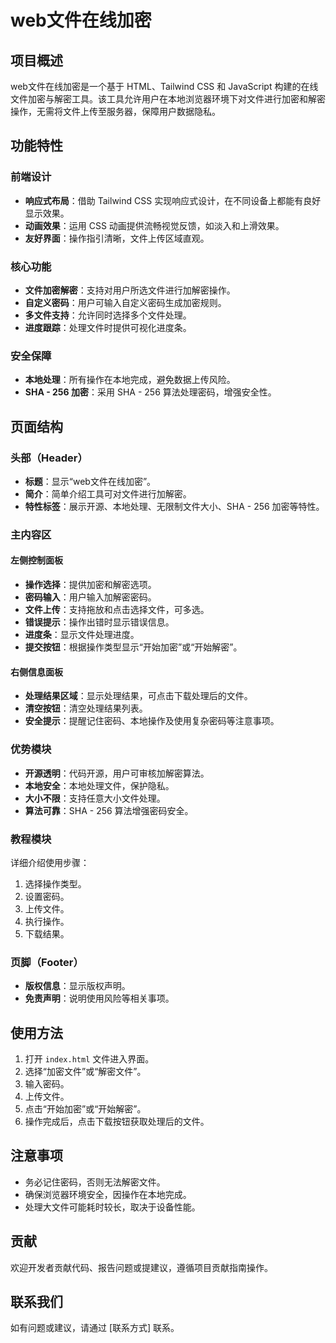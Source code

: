 # web文件在线加密

## 项目概述
web文件在线加密是一个基于 HTML、Tailwind CSS 和 JavaScript 构建的在线文件加密与解密工具。该工具允许用户在本地浏览器环境下对文件进行加密和解密操作，无需将文件上传至服务器，保障用户数据隐私。

## 功能特性
### 前端设计
- **响应式布局**：借助 Tailwind CSS 实现响应式设计，在不同设备上都能有良好显示效果。
- **动画效果**：运用 CSS 动画提供流畅视觉反馈，如淡入和上滑效果。
- **友好界面**：操作指引清晰，文件上传区域直观。

### 核心功能
- **文件加密解密**：支持对用户所选文件进行加解密操作。
- **自定义密码**：用户可输入自定义密码生成加密规则。
- **多文件支持**：允许同时选择多个文件处理。
- **进度跟踪**：处理文件时提供可视化进度条。

### 安全保障
- **本地处理**：所有操作在本地完成，避免数据上传风险。
- **SHA - 256 加密**：采用 SHA - 256 算法处理密码，增强安全性。

## 页面结构
### 头部（Header）
- **标题**：显示“web文件在线加密”。
- **简介**：简单介绍工具可对文件进行加解密。
- **特性标签**：展示开源、本地处理、无限制文件大小、SHA - 256 加密等特性。

### 主内容区
#### 左侧控制面板
- **操作选择**：提供加密和解密选项。
- **密码输入**：用户输入加解密密码。
- **文件上传**：支持拖放和点击选择文件，可多选。
- **错误提示**：操作出错时显示错误信息。
- **进度条**：显示文件处理进度。
- **提交按钮**：根据操作类型显示“开始加密”或“开始解密”。

#### 右侧信息面板
- **处理结果区域**：显示处理结果，可点击下载处理后的文件。
- **清空按钮**：清空处理结果列表。
- **安全提示**：提醒记住密码、本地操作及使用复杂密码等注意事项。

### 优势模块
- **开源透明**：代码开源，用户可审核加解密算法。
- **本地安全**：本地处理文件，保护隐私。
- **大小不限**：支持任意大小文件处理。
- **算法可靠**：SHA - 256 算法增强密码安全。

### 教程模块
详细介绍使用步骤：
1. 选择操作类型。
2. 设置密码。
3. 上传文件。
4. 执行操作。
5. 下载结果。

### 页脚（Footer）
- **版权信息**：显示版权声明。
- **免责声明**：说明使用风险等相关事项。

## 使用方法
1. 打开 `index.html` 文件进入界面。
2. 选择“加密文件”或“解密文件”。
3. 输入密码。
4. 上传文件。
5. 点击“开始加密”或“开始解密”。
6. 操作完成后，点击下载按钮获取处理后的文件。

## 注意事项
- 务必记住密码，否则无法解密文件。
- 确保浏览器环境安全，因操作在本地完成。
- 处理大文件可能耗时较长，取决于设备性能。

## 贡献
欢迎开发者贡献代码、报告问题或提建议，遵循项目贡献指南操作。

## 联系我们
如有问题或建议，请通过 [联系方式] 联系。
